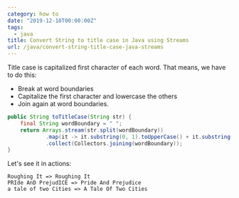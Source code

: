 ```yaml
---
category: how to
date: "2019-12-10T00:00:00Z"
tags:
  - java
title: Convert String to title case in Java using Streams
url: /java/convert-string-title-case-java-streams
---
```


Title case is capitalized first character of each word. That means, we have to do this:

- Break at word boundaries
- Capitalize the first character and lowercase the others
- Join again at word boundaries.

```java
public String toTitleCase(String str) {
    final String wordBoundary = " ";
    return Arrays.stream(str.split(wordBoundary))
            .map(it -> it.substring(0, 1).toUpperCase() + it.substring(1, it.length()).toLowerCase())
            .collect(Collectors.joining(wordBoundary));
}
```

Let's see it in actions:

```
Roughing It => Roughing It
PRIde AnD PrejudICE => Pride And Prejudice
a tale of two Cities => A Tale Of Two Cities
```
